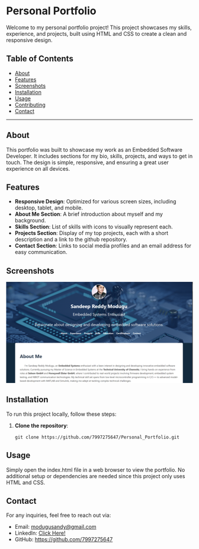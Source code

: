 # Personal Portfolio

Welcome to my personal portfolio project! This project showcases my skills, experience, and projects, built using HTML and CSS to create a clean and responsive design.

## Table of Contents

- [About](#about)
- [Features](#features)
- [Screenshots](#screenshots)
- [Installation](#installation)
- [Usage](#usage)
- [Contributing](#contributing)
- [Contact](#contact)

---

## About

This portfolio was built to showcase my work as an Embedded Software Developer. It includes sections for my bio, skills, projects, and ways to get in touch. The design is simple, responsive, and ensuring a great user experience on all devices.

## Features

- **Responsive Design**: Optimized for various screen sizes, including desktop, tablet, and mobile.
- **About Me Section**: A brief introduction about myself and my background.
- **Skills Section**: List of skills with icons to visually represent each.
- **Projects Section**: Display of my top projects, each with a short description and a link to the github repository.
- **Contact Section**: Links to social media profiles and an email address for easy communication.

## Screenshots

![Portfolio Screenshot - Desktop View](Images/Screenshot%202024-11-13%20182401.png)


## Installation

To run this project locally, follow these steps:

1. **Clone the repository**:
   ```
   git clone https://github.com/7997275647/Personal_Portfolio.git
   ```
## Usage

Simply open the index.html file in a web browser to view the portfolio. No additional setup or dependencies are needed since this project only uses HTML and CSS.   

## Contact 

For any inquiries, feel free to reach out via:

- Email: modugusandy@gmail.com
- LinkedIn: [Click Here!](https://www.linkedin.com/in/sandeep-reddy-modugu-5278a3163)
- GitHub: https://github.com/7997275647

